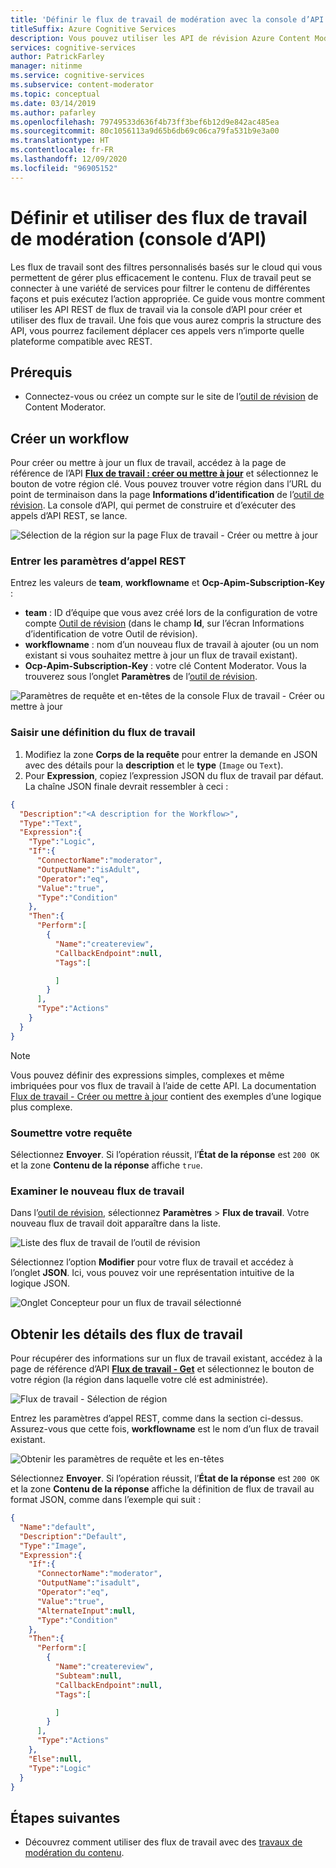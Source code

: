 ```yaml
---
title: 'Définir le flux de travail de modération avec la console d’API REST : Content Moderator'
titleSuffix: Azure Cognitive Services
description: Vous pouvez utiliser les API de révision Azure Content Moderator pour définir des flux de travail personnalisés et des seuils en fonction de vos stratégies de contenu.
services: cognitive-services
author: PatrickFarley
manager: nitinme
ms.service: cognitive-services
ms.subservice: content-moderator
ms.topic: conceptual
ms.date: 03/14/2019
ms.author: pafarley
ms.openlocfilehash: 79749533d636f4b73ff3bef6b12d9e842ac485ea
ms.sourcegitcommit: 80c1056113a9d65b6db69c06ca79fa531b9e3a00
ms.translationtype: HT
ms.contentlocale: fr-FR
ms.lasthandoff: 12/09/2020
ms.locfileid: "96905152"
---
```

# <a name="define-and-use-moderation-workflows-api-console"></a>Définir et utiliser des flux de travail de modération (console d’API)

Les flux de travail sont des filtres personnalisés basés sur le cloud qui vous permettent de gérer plus efficacement le contenu. Flux de travail peut se connecter à une variété de services pour filtrer le contenu de différentes façons et puis exécutez l’action appropriée. Ce guide vous montre comment utiliser les API REST de flux de travail via la console d’API pour créer et utiliser des flux de travail. Une fois que vous aurez compris la structure des API, vous pourrez facilement déplacer ces appels vers n’importe quelle plateforme compatible avec REST.

## <a name="prerequisites"></a>Prérequis

- Connectez-vous ou créez un compte sur le site de l’[outil de révision](https://contentmoderator.cognitive.microsoft.com/) de Content Moderator.

## <a name="create-a-workflow"></a>Créer un workflow

Pour créer ou mettre à jour un flux de travail, accédez à la page de référence de l’API **[Flux de travail : créer ou mettre à jour](https://westus2.dev.cognitive.microsoft.com/docs/services/580519463f9b070e5c591178/operations/5813b46b3f9b0711b43c4c59)** et sélectionnez le bouton de votre région clé. Vous pouvez trouver votre région dans l’URL du point de terminaison dans la page **Informations d’identification** de l’[outil de révision](https://contentmoderator.cognitive.microsoft.com/). La console d’API, qui permet de construire et d’exécuter des appels d’API REST, se lance.

![Sélection de la région sur la page Flux de travail - Créer ou mettre à jour](images/test-drive-region.png)

### <a name="enter-rest-call-parameters"></a>Entrer les paramètres d’appel REST

Entrez les valeurs de **team**, **workflowname** et **Ocp-Apim-Subscription-Key** :

- **team** : ID d’équipe que vous avez créé lors de la configuration de votre compte [Outil de révision](https://contentmoderator.cognitive.microsoft.com/) (dans le champ **Id**, sur l’écran Informations d’identification de votre Outil de révision).
- **workflowname** : nom d’un nouveau flux de travail à ajouter (ou un nom existant si vous souhaitez mettre à jour un flux de travail existant).
- **Ocp-Apim-Subscription-Key** : votre clé Content Moderator. Vous la trouverez sous l’onglet **Paramètres** de l’[outil de révision](https://contentmoderator.cognitive.microsoft.com).

![Paramètres de requête et en-têtes de la console Flux de travail - Créer ou mettre à jour](images/workflow-console-parameters.PNG)

### <a name="enter-a-workflow-definition"></a>Saisir une définition du flux de travail

1. Modifiez la zone **Corps de la requête** pour entrer la demande en JSON avec des détails pour la **description** et le **type** (`Image` ou `Text`).
2. Pour **Expression**, copiez l’expression JSON du flux de travail par défaut. La chaîne JSON finale devrait ressembler à ceci :

```json
{
  "Description":"<A description for the Workflow>",
  "Type":"Text",
  "Expression":{
    "Type":"Logic",
    "If":{
      "ConnectorName":"moderator",
      "OutputName":"isAdult",
      "Operator":"eq",
      "Value":"true",
      "Type":"Condition"
    },
    "Then":{
      "Perform":[
        {
          "Name":"createreview",
          "CallbackEndpoint":null,
          "Tags":[

          ]
        }
      ],
      "Type":"Actions"
    }
  }
}
```

> [!NOTE]
> Vous pouvez définir des expressions simples, complexes et même imbriquées pour vos flux de travail à l’aide de cette API. La documentation [Flux de travail - Créer ou mettre à jour](https://westus2.dev.cognitive.microsoft.com/docs/services/580519463f9b070e5c591178/operations/5813b46b3f9b0711b43c4c59) contient des exemples d’une logique plus complexe.

### <a name="submit-your-request"></a>Soumettre votre requête
  
Sélectionnez **Envoyer**. Si l’opération réussit, l’**État de la réponse** est `200 OK` et la zone **Contenu de la réponse** affiche `true`.

### <a name="examine-the-new-workflow"></a>Examiner le nouveau flux de travail

Dans l’[outil de révision](https://contentmoderator.cognitive.microsoft.com/), sélectionnez **Paramètres** > **Flux de travail**. Votre nouveau flux de travail doit apparaître dans la liste.

![Liste des flux de travail de l’outil de révision](images/workflow-console-new-workflow.PNG)

Sélectionnez l’option **Modifier** pour votre flux de travail et accédez à l’onglet **JSON**. Ici, vous pouvez voir une représentation intuitive de la logique JSON.

![Onglet Concepteur pour un flux de travail sélectionné](images/workflow-console-new-workflow-designer.PNG)

## <a name="get-workflow-details"></a>Obtenir les détails des flux de travail

Pour récupérer des informations sur un flux de travail existant, accédez à la page de référence d’API **[Flux de travail - Get](https://westus.dev.cognitive.microsoft.com/docs/services/580519463f9b070e5c591178/operations/5813b44b3f9b0711b43c4c58)** et sélectionnez le bouton de votre région (la région dans laquelle votre clé est administrée).

![Flux de travail - Sélection de région](images/test-drive-region.png)

Entrez les paramètres d’appel REST, comme dans la section ci-dessus. Assurez-vous que cette fois, **workflowname** est le nom d’un flux de travail existant.

![Obtenir les paramètres de requête et les en-têtes](images/workflow-get-default.PNG)

Sélectionnez **Envoyer**. Si l’opération réussit, l’**État de la réponse** est `200 OK` et la zone **Contenu de la réponse** affiche la définition de flux de travail au format JSON, comme dans l’exemple qui suit :

```json
{
  "Name":"default",
  "Description":"Default",
  "Type":"Image",
  "Expression":{
    "If":{
      "ConnectorName":"moderator",
      "OutputName":"isadult",
      "Operator":"eq",
      "Value":"true",
      "AlternateInput":null,
      "Type":"Condition"
    },
    "Then":{
      "Perform":[
        {
          "Name":"createreview",
          "Subteam":null,
          "CallbackEndpoint":null,
          "Tags":[

          ]
        }
      ],
      "Type":"Actions"
    },
    "Else":null,
    "Type":"Logic"
  }
}
```

## <a name="next-steps"></a>Étapes suivantes

- Découvrez comment utiliser des flux de travail avec des [travaux de modération du contenu](try-review-api-job.md).